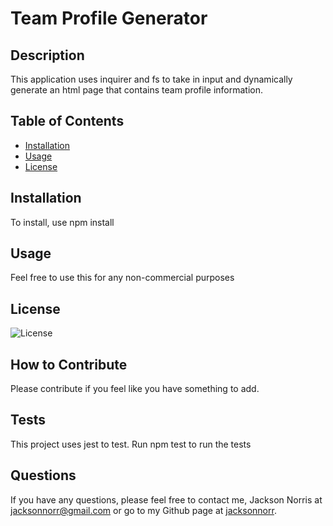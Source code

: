 # Team Profile Generator

## Description

This application uses inquirer and fs to take in input and dynamically generate an html page that contains team profile information.

## Table of Contents

- [Installation](#installation)
- [Usage](#usage)
- [License](#license)

## Installation

To install, use npm install

## Usage

Feel free to use this for any non-commercial purposes

## License

![License](https://img.shields.io/static/v1?label=License&message=MIT&color=red)

## How to Contribute

Please contribute if you feel like you have something to add.

## Tests

This project uses jest to test. Run npm test to run the tests

## Questions

If you have any questions, please feel free to contact me, Jackson Norris at [jacksonnorr@gmail.com](mailto:jacksonnorr@gmail.com) or go to my Github page at [jacksonnorr](https://github.com/jacksonnorr).
